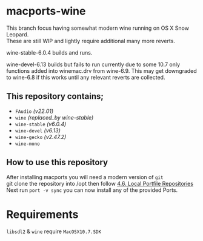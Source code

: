# macports-wine
This branch focus having somewhat modern wine running on OS X Snow Leopard.\
These are still WIP and lightly require additional many more reverts.

wine-stable-6.0.4 builds and runs.

wine-devel-6.13 builds but fails to run currently due to some 10.7 only functions added into winemac.drv from wine-6.9.
This may get downgraded to wine-6.8 if this works until any relevant reverts are collected.

## This repository contains;
- `FAudio` *(v22.01)*
- `wine` *(replaced_by wine-stable)*
- `wine-stable` *(v6.0.4)*
- `wine-devel` *(v6.13)*
- `wine-gecko` *(v2.47.2)*
- `wine-mono`

## How to use this repository
After installing macports you will need a modern version of `git`\
git clone the repository into /opt then follow [4.6. Local Portfile Repositories](https://guide.macports.org/#development.local-repositories)\
Next run `port -v sync` you can now install any of the provided Ports.

# Requirements 
`libsdl2` & `wine` require `MacOSX10.7.SDK`

